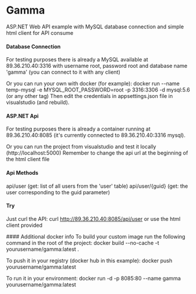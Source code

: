 # Gamma
ASP.NET Web API example with MySQL database connection and simple html client for API consume

#### Database Connection
For testing purposes there is already a MySQL available at 89.36.210.40:3316 with username root, password root and database name 'gamma' (you can connect to it with any client)

Or you can run your own with docker (for example):
docker run --name temp-mysql -e MYSQL_ROOT_PASSWORD=root -p 3316:3306 -d mysql:5.6 (or any other tag)
Then edit the credentials in appsettings.json file in visualstudio (and rebuild).

#### ASP.NET Api
For testing purposes there is already a container running at 89.36.210.40:8085 (it's currently connected to 89.36.210.40:3316 mysql).

Or you can run the project from visualstudio and test it locally (http://localhost:5000)
Remember to change the api url at the beginning of the html client file


#### Api Methods
api/user (get: list of all users from the 'user' table)
api/user/{guid} (get: the user corresponding to the guid parameter)


#### Try
Just curl the API:
curl http://89.36.210.40:8085/api/user
or use the html client provided


#### Additional docker info
To build your custom image run the following command in the root of the project:
docker build --no-cache -t yourusername/gamma:latest .

To push it in your registry (docker hub in this example):
docker push yourusername/gamma:latest

To run it in your environment:
docker run -d -p 8085:80 --name gamma yourusername/gamma:latest

